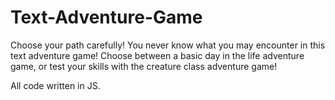 # Text-Adventure-Game

Choose your path carefully! You never know what you may encounter in this text adventure game!
Choose between a basic day in the life adventure game, or test your skills with the creature class adventure game!

All code written in JS.
